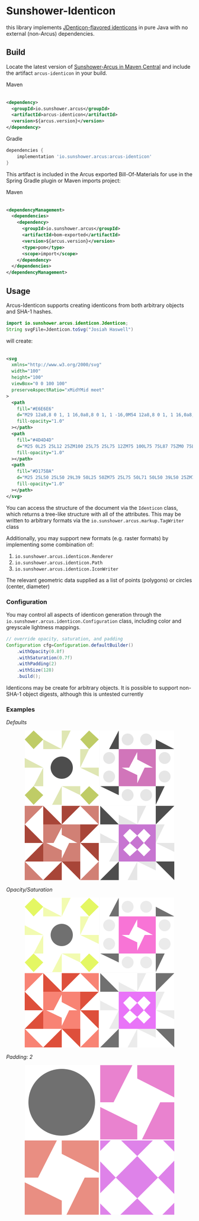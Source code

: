 # Sunshower-Identicon

this library implements [JDenticon-flavored identicons](https://jdenticon.com/) in pure Java with no
external (non-Arcus) dependencies.

## Build

Locate the latest version
of [Sunshower-Arcus in Maven Central](https://mvnrepository.com/search?q=io.sunshower.arcus)
and include the artifact `arcus-identicon`  in your build.

Maven

```xml

<dependency>
  <groupId>io.sunshower.arcus</groupId>
  <artifactId>arcus-identicon</artifactId>
  <version>${arcus.version}</version>
</dependency>
```

Gradle

```groovy
dependencies {
    implementation 'io.sunshower.arcus:arcus-identicon'
}
```

This artifact is included in the Arcus exported Bill-Of-Materials for use in the Spring Gradle
plugin or Maven imports project:

Maven

```xml

<dependencyManagement>
  <dependencies>
    <dependency>
      <groupId>io.sunshower.arcus</groupId>
      <artifactId>bom-exported</artifactId>
      <version>${arcus.version}</version>
      <type>pom</type>
      <scope>import</scope>
    </dependency>
  </dependencies>
</dependencyManagement>
```

## Usage

Arcus-Identicon supports creating identicons from both arbitrary objects and SHA-1 hashes.

```java
import io.sunshower.arcus.identicon.Jdenticon;
String svgFile=Jdenticon.toSvg("Josiah Haswell")
```

will create:

```svg

<svg
  xmlns="http://www.w3.org/2000/svg"
  width="100"
  height="100"
  viewBox="0 0 100 100"
  preserveAspectRatio="xMidYMid meet"
>
  <path
    fill="#E6E6E6"
    d="M29 12a8,8 0 1, 1 16,0a8,8 0 1, 1 -16,0M54 12a8,8 0 1, 1 16,0a8,8 0 1, 1 -16,0M54 87a8,8 0 1, 1 16,0a8,8 0 1, 1 -16,0M29 87a8,8 0 1, 1 16,0a8,8 0 1, 1 -16,0M4 37a8,8 0 1, 1 16,0a8,8 0 1, 1 -16,0M79 37a8,8 0 1, 1 16,0a8,8 0 1, 1 -16,0M79 62a8,8 0 1, 1 16,0a8,8 0 1, 1 -16,0M4 62a8,8 0 1, 1 16,0a8,8 0 1, 1 -16,0"
    fill-opacity="1.0"
  ></path>
  <path
    fill="#4D4D4D"
    d="M25 0L25 25L12 25ZM100 25L75 25L75 12ZM75 100L75 75L87 75ZM0 75L25 75L25 87Z"
    fill-opacity="1.0"
  ></path>
  <path
    fill="#D175BA"
    d="M25 25L50 25L50 29L39 50L25 50ZM75 25L75 50L71 50L50 39L50 25ZM75 75L50 75L50 71L60 50L75 50ZM25 75L25 50L29 50L50 60L50 75Z"
    fill-opacity="1.0"
  ></path>
</svg>
```

You can access the structure of the document via the `Identicon` class, which returns a tree-like
structure with all of the attributes. This may be written to arbitrary formats via
the `io.sunshower.arcus.markup.TagWriter` class

Additionally, you may support new formats (e.g. raster formats) by implementing some combination of:

1. `io.sunshower.arcus.identicon.Renderer`
2. `io.sunshower.arcus.identicon.Path`
3. `io.sunshower.arcus.identicon.IconWriter`

The relevant geometric data supplied as a list of points (polygons) or circles (center, diameter)

### Configuration

You may control all aspects of identicon generation through
the `io.sunshower.arcus.identicon.Configuration`
class, including color and greyscale lightness mappings.

```java
// override opacity, saturation, and padding
Configuration cfg=Configuration.defaultBuilder()
    .withOpacity(0.8f)
    .withSaturation(0.7f)
    .withPadding(2)
    .withSize(128)
    .build();

```

Identicons may be create for arbitrary objects. It is possible to support non-SHA-1 object digests,
although this is untested currently

### Examples

*Defaults*
<p align="center">
    <img alt="example-1" src="https://raw.githubusercontent.com/sunshower-io/sunshower-arcus/master/arcus-identicon/src/test/resources/default-0.svg" />
    <img alt="example-1" src="https://raw.githubusercontent.com/sunshower-io/sunshower-arcus/master/arcus-identicon/src/test/resources/default-1.svg" />
    <img alt="example-1" src="https://raw.githubusercontent.com/sunshower-io/sunshower-arcus/master/arcus-identicon/src/test/resources/default-2.svg" />
    <img alt="example-1" src="https://raw.githubusercontent.com/sunshower-io/sunshower-arcus/master/arcus-identicon/src/test/resources/default-3.svg" />
</p>

*Opacity/Saturation*
<p align="center">
    <img alt="example-1" src="https://raw.githubusercontent.com/sunshower-io/sunshower-arcus/master/arcus-identicon/src/test/resources/opacity-sat-bg-0.svg" />
    <img alt="example-1" src="https://raw.githubusercontent.com/sunshower-io/sunshower-arcus/master/arcus-identicon/src/test/resources/opacity-sat-bg-1.svg" />
    <img alt="example-1" src="https://raw.githubusercontent.com/sunshower-io/sunshower-arcus/master/arcus-identicon/src/test/resources/opacity-sat-bg-2.svg" />
    <img alt="example-1" src="https://raw.githubusercontent.com/sunshower-io/sunshower-arcus/master/arcus-identicon/src/test/resources/opacity-sat-bg-3.svg" />
</p>

*Padding: 2*
<p align="center">
    <img alt="example-1" src="https://raw.githubusercontent.com/sunshower-io/sunshower-arcus/master/arcus-identicon/src/test/resources/padding-opacity-saturation0.svg" />
    <img alt="example-1" src="https://raw.githubusercontent.com/sunshower-io/sunshower-arcus/master/arcus-identicon/src/test/resources/padding-opacity-saturation1.svg" />
    <img alt="example-1" src="https://raw.githubusercontent.com/sunshower-io/sunshower-arcus/master/arcus-identicon/src/test/resources/padding-opacity-saturation2.svg" />
    <img alt="example-1" src="https://raw.githubusercontent.com/sunshower-io/sunshower-arcus/master/arcus-identicon/src/test/resources/padding-opacity-saturation3.svg" />
</p>





